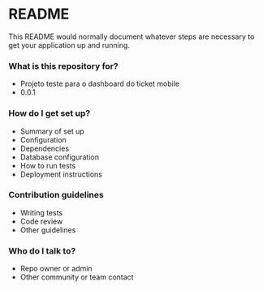 # README #

This README would normally document whatever steps are necessary to get your application up and running.

### What is this repository for? ###

* Projeto teste para o dashboard do ticket mobile
* 0.0.1

### How do I get set up? ###

* Summary of set up
* Configuration
* Dependencies
* Database configuration
* How to run tests
* Deployment instructions

### Contribution guidelines ###

* Writing tests
* Code review
* Other guidelines

### Who do I talk to? ###

* Repo owner or admin
* Other community or team contact